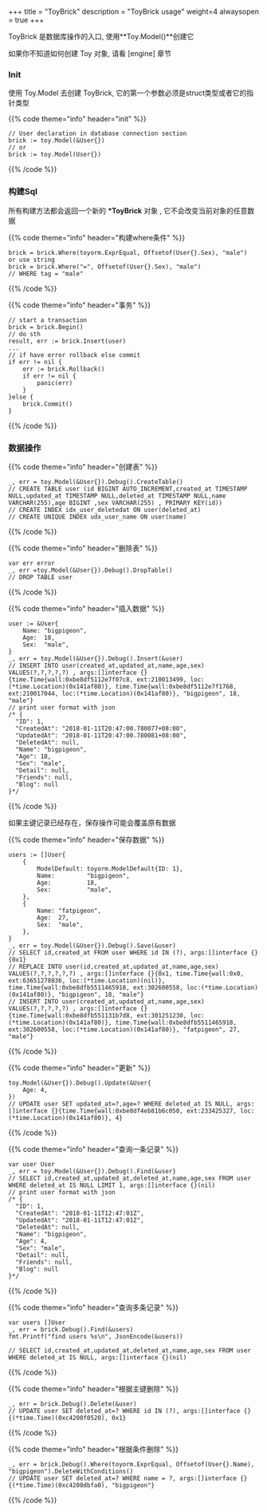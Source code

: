 +++
title = "ToyBrick"
description = "ToyBrick usage"
weight=4
alwaysopen = true
+++

ToyBrick 是数据库操作的入口, 使用**Toy.Model(<struct>)**创建它


如果你不知道如何创建 Toy 对象, 请看 [engine] 章节


### Init

使用 Toy.Model 去创建 ToyBrick, 它的第一个参数必须是struct类型或者它的指针类型

{{% code theme="info" header="init" %}}

```golang
// User declaration in database connection section
brick := toy.Model(&User{})
// or
brick := toy.Model(User{})
```
{{% /code %}}


### 构建Sql

所有构建方法都会返回一个新的 **\*ToyBrick** 对象 , 它不会改变当前对象的任意数据


{{% code theme="info" header="构建where条件" %}}
```golang
brick = brick.Where(toyorm.ExprEqual, Offsetof(User{}.Sex), "male")
or use string
brick = brick.Where("=", Offsetof(User{}.Sex), "male")
// WHERE tag = "male"
```
{{% /code %}}


{{% code theme="info" header="事务" %}}
```golang
// start a transaction
brick = brick.Begin()
// do sth
result, err := brick.Insert(user)
...
// if have error rollback else commit
if err != nil {
	err := brick.Rollback()
	if err != nil {
		panic(err)
	}
}else {
	brick.Commit()
}
```
{{% /code %}}



### 数据操作

{{% code theme="info" header="创建表" %}}

```golang
_, err = toy.Model(&User{}).Debug().CreateTable()
// CREATE TABLE user (id BIGINT AUTO_INCREMENT,created_at TIMESTAMP NULL,updated_at TIMESTAMP NULL,deleted_at TIMESTAMP NULL,name VARCHAR(255),age BIGINT ,sex VARCHAR(255) , PRIMARY KEY(id))
// CREATE INDEX idx_user_deletedat ON user(deleted_at)
// CREATE UNIQUE INDEX udx_user_name ON user(name)
```
{{% /code %}}

{{% code theme="info" header="删除表" %}}

```golang
var err error
_, err =toy.Model(&User{}).Debug().DropTable()
// DROP TABLE user
```
{{% /code %}}

{{% code theme="info" header="插入数据" %}} 

```golang
user := &User{
    Name: "bigpigeon",
    Age:  18,
    Sex:  "male",
}
_, err = toy.Model(&User{}).Debug().Insert(&user)
// INSERT INTO user(created_at,updated_at,name,age,sex) VALUES(?,?,?,?,?) , args:[]interface {}{time.Time{wall:0xbe8df5112e7f07c8, ext:210013499, loc:(*time.Location)(0x141af80)}, time.Time{wall:0xbe8df5112e7f1768, ext:210017044, loc:(*time.Location)(0x141af80)}, "bigpigeon", 18, "male"}
// print user format with json
/* {
  "ID": 1,
  "CreatedAt": "2018-01-11T20:47:00.780077+08:00",
  "UpdatedAt": "2018-01-11T20:47:00.780081+08:00",
  "DeletedAt": null,
  "Name": "bigpigeon",
  "Age": 18,
  "Sex": "male",
  "Detail": null,
  "Friends": null,
  "Blog": null
}*/
```
{{% /code %}}

如果主键记录已经存在，保存操作可能会覆盖原有数据

{{% code theme="info" header="保存数据" %}} 

```golang
users := []User{
    {
        ModelDefault: toyorm.ModelDefault{ID: 1},
        Name:         "bigpigeon",
        Age:          18,
        Sex:          "male",
    },
    {
        Name: "fatpigeon",
        Age:  27,
        Sex:  "male",
    },
}
_, err = toy.Model(&User{}).Debug().Save(&user)
// SELECT id,created_at FROM user WHERE id IN (?), args:[]interface {}{0x1}
// REPLACE INTO user(id,created_at,updated_at,name,age,sex) VALUES(?,?,?,?,?,?) , args:[]interface {}{0x1, time.Time{wall:0x0, ext:63651278036, loc:(*time.Location)(nil)}, time.Time{wall:0xbe8dfb5511465918, ext:302600558, loc:(*time.Location)(0x141af80)}, "bigpigeon", 18, "male"}
// INSERT INTO user(created_at,updated_at,name,age,sex) VALUES(?,?,?,?,?) , args:[]interface {}{time.Time{wall:0xbe8dfb551131b7d8, ext:301251230, loc:(*time.Location)(0x141af80)}, time.Time{wall:0xbe8dfb5511465918, ext:302600558, loc:(*time.Location)(0x141af80)}, "fatpigeon", 27, "male"}
```

{{% /code %}}

{{% code theme="info" header="更新" %}}  

```golang
toy.Model(&User{}).Debug().Update(&User{
    Age: 4,
})
// UPDATE user SET updated_at=?,age=? WHERE deleted_at IS NULL, args:[]interface {}{time.Time{wall:0xbe8df4eb81b6c050, ext:233425327, loc:(*time.Location)(0x141af80)}, 4}
```

{{% /code %}}

{{% code theme="info" header="查询一条记录" %}} 

```golang
var user User
_, err = toy.Model(&User{}).Debug().Find(&user}
// SELECT id,created_at,updated_at,deleted_at,name,age,sex FROM user WHERE deleted_at IS NULL LIMIT 1, args:[]interface {}(nil)
// print user format with json
/* {
  "ID": 1,
  "CreatedAt": "2018-01-11T12:47:01Z",
  "UpdatedAt": "2018-01-11T12:47:01Z",
  "DeletedAt": null,
  "Name": "bigpigeon",
  "Age": 4,
  "Sex": "male",
  "Detail": null,
  "Friends": null,
  "Blog": null
}*/
```

{{% /code %}}

{{% code theme="info" header="查询多条记录" %}} 

```golang
var users []User
_, err = brick.Debug().Find(&users)
fmt.Printf("find users %s\n", JsonEncode(&users))

// SELECT id,created_at,updated_at,deleted_at,name,age,sex FROM user WHERE deleted_at IS NULL, args:[]interface {}(nil)
```

{{% /code %}}

{{% code theme="info" header="根据主键删除" %}} 

```golang
_, err = brick.Debug().Delete(&user)
// UPDATE user SET deleted_at=? WHERE id IN (?), args:[]interface {}{(*time.Time)(0xc4200f0520), 0x1}
```

{{% /code %}}


{{% code theme="info" header="根据条件删除" %}} 

```golang
_, err = brick.Debug().Where(toyorm.ExprEqual, Offsetof(User{}.Name), "bigpigeon").DeleteWithConditions()
// UPDATE user SET deleted_at=? WHERE name = ?, args:[]interface {}{(*time.Time)(0xc4200dbfa0), "bigpigeon"}
```

{{% /code %}}



